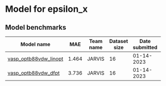 # Model for epsilon_x

<h2>Model benchmarks</h2>

<table style="width:100%" id="j_table">
 <thead>
  <tr>
    <th>Model name</th>
    <th>MAE</th>
    <th>Team name</th>
    <th>Dataset size</th>
    <th>Date submitted</th>
    <th>Notes</th>
  </tr>
 </thead>
<!--table_content--><tr><td><a href="https://github.com/usnistgov/alignn" target="_blank">vasp_optb88vdw_linopt</a></td><td>1.464</td><td>JARVIS</td><td>16</td><td>01-14-2023</td><td></td></tr><!--table_content--><tr><td><a href="https://github.com/usnistgov/alignn" target="_blank">vasp_optb88vdw_dfpt</a></td><td>3.736</td><td>JARVIS</td><td>16</td><td>01-14-2023</td><td></td></tr><!--table_content-->
</table>